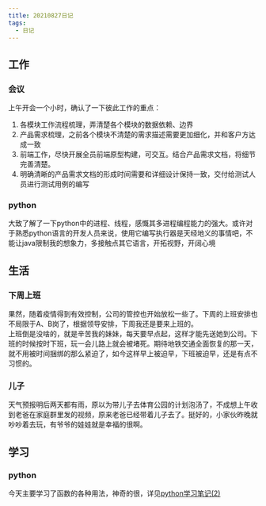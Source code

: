 ```yaml
---
title: 20210827日记
tags:
  - 日记
---
```

## 工作
### 会议
上午开会一个小时，确认了一下彼此工作的重点：  
1. 各模块工作流程梳理，弄清楚各个模块的数据依赖、边界
2. 产品需求梳理，之前各个模块不清楚的需求描述需要更加细化，并和客户方达成一致
3. 前端工作，尽快开展全员前端原型构建，可交互。结合产品需求文档，将细节完善清楚。
4. 明确清晰的产品需求文档的形成时间需要和详细设计保持一致，交付给测试人员进行测试用例的编写

### python
大致了解了一下python中的进程、线程，感慨其多进程编程能力的强大。或许对于熟悉python语言的开发人员来说，使用它编写执行器是天经地义的事情吧，不能让java限制我的想象力，多接触点其它语言，开拓视野，开阔心境
## 生活
### 下周上班
果然，随着疫情得到有效控制，公司的管控也开始放松一些了。下周的上班安排也不局限于A、B岗了，根据领导安排，下周我还是要来上班的。  
上班倒是没啥的，就是辛苦我的妹妹，每天要早点起，这样才能先送她到公司。下班的时候按时下班，玩一会儿路上就会被堵死。期待地铁交通全面恢复的那一天，就不用被时间捆绑的那么紧迫了，如今这样早上被迫早，下班被迫早，还是有点不习惯的。

### 儿子
天气预报明后两天都有雨，原以为带儿子去体育公园的计划泡汤了，不成想上午收到老爸在家庭群里发的视频，原来老爸已经带着儿子去了。挺好的，小家伙昨晚就吵吵着去玩，有爷爷的娃娃就是幸福的很啊。
## 学习
### python
今天主要学习了函数的各种用法，神奇的很，详见[python学习笔记(2)](../python/python学习笔记(2))